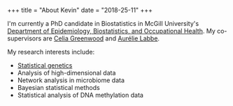 +++
title = "About Kevin"
date = "2018-25-11"
+++

I'm currently a PhD candidate in Biostatistics in McGill University's [Department of Epidemiology, Biostatistics, and Occupational Health](https://www.mcgill.ca/epi-biostat-occh/).  My co-supervisors are [Celia Greenwood](https://www.mcgill.ca/epi-biostat-occh/celia-greenwood-1) and [Aurélie Labbe](https://www.hec.ca/en/profs/aurelie.labbe.html). 


My research interests include:

* [Statistical genetics](https://www.mcgill.ca/statisticalgenetics/)
* Analysis of high-dimensional data
* Network analysis in microbiome data
* Bayesian statistical methods
* Statistical analysis of DNA methylation data